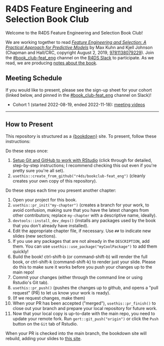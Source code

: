 # R4DS Feature Engineering and Selection Book Club

Welcome to the R4DS Feature Engineering and Selection Book Club!

We are working together to read [_Feature Engineering and Selection: A Practical Approach for Predictive Models_](http://www.feat.engineering/) by Max Kuhn and Kjell Johnson (Chapman and Hall/CRC, copyright August 2, 2019, [9781138079229](https://www.routledge.com/Feature-Engineering-and-Selection-A-Practical-Approach-for-Predictive-Models/Kuhn-Johnson/p/book/9781138079229)).
Join the [#book_club-feat_eng](https://rfordatascience.slack.com/archives/C02Q3JUL8BY) channel on the [R4DS Slack](https://r4ds.io/join) to participate.
As we read, we are producing [notes about the book](https://r4ds.io/feat_eng).

## Meeting Schedule

If you would like to present, please see the sign-up sheet for your cohort (linked below, and pinned in the [#book_club-feat_eng](https://rfordatascience.slack.com/archives/C02Q3JUL8BY) channel on Slack)!

- Cohort 1 (started 2022-08-19, ended 2022-11-18): [meeting videos](https://www.youtube.com/playlist?list=PL3x6DOfs2NGgVpjjKEIYzSu26ex6p78-W)

<hr>


## How to Present

This repository is structured as a [{bookdown}](https://CRAN.R-project.org/package=bookdown) site.
To present, follow these instructions:

Do these steps once:

1. [Setup Git and GitHub to work with RStudio](https://github.com/r4ds/bookclub-setup) (click through for detailed, step-by-step instructions; I recommend checking this out even if you're pretty sure you're all set).
2. `usethis::create_from_github("r4ds/bookclub-feat_eng")` (cleanly creates your own copy of this repository).

Do these steps each time you present another chapter:

1. Open your project for this book.
2. `usethis::pr_init("my-chapter")` (creates a branch for your work, to avoid confusion, making sure that you have the latest changes from other contributors; replace `my-chapter` with a descriptive name, ideally).
3. `devtools::install_dev_deps()` (installs any packages used by the book that you don't already have installed).
4. Edit the appropriate chapter file, if necessary. Use `##` to indicate new slides (new sections).
5. If you use any packages that are not already in the `DESCRIPTION`, add them. You can use `usethis::use_package("myCoolPackage")` to add them quickly!
6. Build the book! ctrl-shift-b (or command-shift-b) will render the full book, or ctrl-shift-k (command-shift-k) to render just your slide. Please do this to make sure it works before you push your changes up to the main repo!
7. Commit your changes (either through the command line or using Rstudio's Git tab).
8. `usethis::pr_push()` (pushes the changes up to github, and opens a "pull request" (PR) to let us know your work is ready).
9. (If we request changes, make them)
10. When your PR has been accepted ("merged"), `usethis::pr_finish()` to close out your branch and prepare your local repository for future work.
11. Now that your local copy is up-to-date with the main repo, you need to update your remote fork. Run `gert::git_push("origin")` or click the `Push` button on the `Git` tab of Rstudio.

When your PR is checked into the main branch, the bookdown site will rebuild, adding your slides to [this site](https://r4ds.io/feat_eng).
